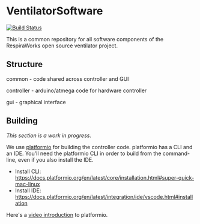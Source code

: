 # VentilatorSoftware

[![Build Status](https://travis-ci.com/RespiraWorks/VentilatorSoftware.svg?branch=master)](https://travis-ci.com/RespiraWorks/VentilatorSoftware)

This is a common repository for all software components of the RespiraWorks open source ventilator project.

## Structure

common - code shared across controller and GUI

controller - arduino/atmega code for hardware controller

gui - graphical interface

## Building

*This section is a work in progress.*

We use [platformio](https://platformio.org/) for building the controller code.  platformio has a CLI and an IDE.  You'll need the platformio CLI in order to build from the command-line, even if you also install the IDE.

 * Install CLI: https://docs.platformio.org/en/latest/core/installation.html#super-quick-mac-linux
 * Install IDE: https://docs.platformio.org/en/latest/integration/ide/vscode.html#installation

Here's a [video introduction](https://www.youtube.com/watch?v=EIkGTwLOD7o) to platformio.
